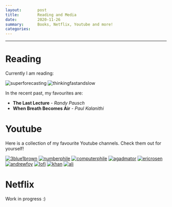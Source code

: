 ```yaml
---
layout:       post
title:        Reading and Media
date:         2020-11-26
summary:      Books, Netflix, Youtube and more!
categories:   
---
```


---

# Reading

Currently I am reading:
<br> 
<div class="book-post">
<img class="book" src="/images/blog/books/superforecasting.jpg" alt="superforecasting"/>
<img class="book" src="/images/blog/books/thinkingfastandslow.jpg" alt="thinkingfastandslow"/>
</div>

In the recent past, my favourites are:

* **The Last Lecture** - *Randy Pausch*
* **When Breath Becomes Air** - *Paul Kalanithi*

# Youtube

Here is a collection of my favourite Youtube channels. Check them out for yourself!

<section id="youtube-posts">
        <a href="https://www.youtube.com/3blue1brown"><img class="youtube" src="/images/blog/youtube/3blue1brown.jpg" alt="3blue1brown"/></a>
        <a href="https://www.youtube.com/numberphile"><img class="youtube" src="/images/blog/youtube/numberphile.png" alt="numberphile"/></a>
        <a href="https://www.youtube.com/computerphile"><img class="youtube" src="/images/blog/youtube/computerphile.jpg" alt="computerphile"/></a>
        <a href="https://www.youtube.com/user/AGADMATOR"><img class="youtube" src="/images/blog/youtube/agadmator.jpg" alt="agadmator"/></a>
        <a href="https://www.youtube.com/user/RosenChess"><img class="youtube" src="/images/blog/youtube/ericrosen.jpg" alt="ericrosen"/></a>
        <a href="https://www.youtube.com/user/awfguitar"><img class="youtube" src="/images/blog/youtube/andrewfoy.png" alt="andrewfoy"/></a>
        <a href="https://www.youtube.com/watch?v=5qap5aO4i9A"><img class="youtube" src="/images/blog/youtube/lofi2.jpg" alt="lofi"/></a>
        <a href="https://www.youtube.com/khanacademy"><img class="youtube" src="/images/blog/youtube/khan.png" alt="khan"/></a>
        <a href="https://www.youtube.com/channel/UCoOae5nYA7VqaXzerajD0lg"><img class="youtube" src="/images/blog/youtube/ali.jpg" alt="ali"/></a>
</section>

# Netflix

Work in progress :)
